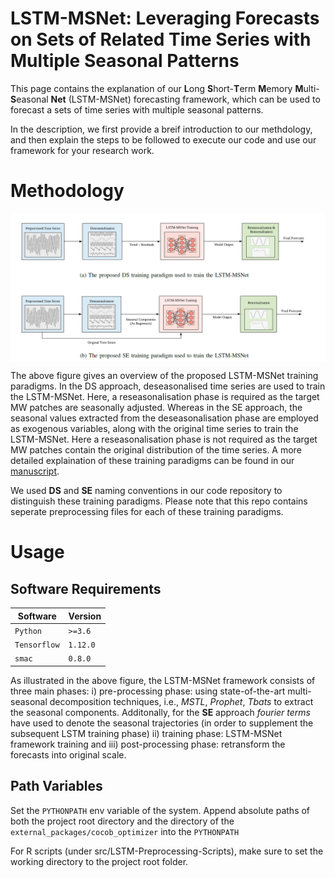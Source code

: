 LSTM-MSNet: Leveraging Forecasts on Sets of Related Time Series with Multiple Seasonal Patterns
===================

This page contains the explanation of our **L**ong **S**hort-**T**erm **M**emory **M**ulti-**S**easonal **Net** (LSTM-MSNet) forecasting framework, which can be used to forecast a sets of time series with multiple seasonal patterns.

In the description, we first provide a breif introduction to our methdology, and then explain the steps to be followed to execute our code and use our framework for your research work.

# Methodology #

<img src ="Images/LSTM-MSNet-Framework.PNG" width="800" align="center">

The above figure gives an overview of the proposed LSTM-MSNet training paradigms. In the DS approach, deseasonalised time series are used to train the LSTM-MSNet. Here, a reseasonalisation phase is required as the target MW patches are seasonally adjusted. Whereas in the SE approach, the seasonal values extracted from the deseasonalisation phase are employed as exogenous variables, along with the original time series to train the LSTM-MSNet. Here a reseasonalisation phase is not required as the target MW patches contain the original distribution of the time series. A more detailed explaination of these training paradigms can be found in our [manuscript](https://arxiv.org/pdf/1909.04293.pdf). 

We used **DS** and **SE** naming conventions in our code repository to distinguish these training paradigms. Please note that this repo contains seperate preprocessing files for each of these training paradigms.

# Usage #

## Software Requirements ##

| Software  | Version |
| ------------- | ------------- |
| `Python`  |  `>=3.6`  |
| `Tensorflow`  | `1.12.0`  |
| `smac`  | `0.8.0` |

As illustrated in the above figure, the LSTM-MSNet framework consists of three main phases: i) pre-processing phase: using state-of-the-art multi-seasonal decomposition techniques, i.e., *MSTL*, *Prophet*, *Tbats* to extract the seasonal components. Additonally, for the **SE** approach *fourier terms* have used to denote the seasonal trajectories (in order to supplement the subsequent LSTM training phase) ii) training phase: LSTM-MSNet framework training and iii) post-processing phase: retransform the forecasts into original scale.

## Path Variables ##

Set the `PYTHONPATH` env variable of the system. Append absolute paths of both the project root directory and the directory of the `external_packages/cocob_optimizer` into the `PYTHONPATH`  

For R scripts (under src/LSTM-Preprocessing-Scripts), make sure to set the working directory to the project root folder.

